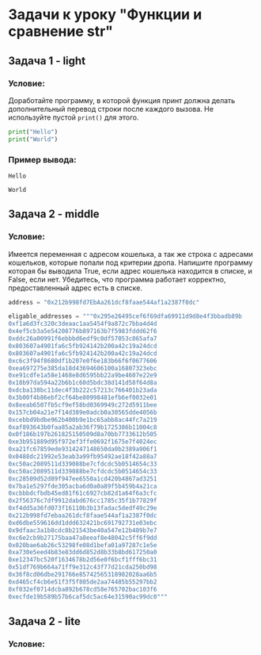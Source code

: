 # Задачи к уроку "Функции и сравнение str"

## Задача 1 - light
### Условие:

Доработайте программу, в которой функция принт должна делать дополнительный перевод строки после каждого вызова.
Не используйте пустой `print()` для этого.
```python
print("Hello")
print("World")
```
### Пример вывода:
```
Hello

World
```
## Задача 2 - middle
### Условие:
Имеется переменная с адресом кошелька, а так же строка с адресами кошельков, которые попали под критерии дропа.
Напишите программу которая бы выводила True, если адрес кошелька находится в списке, и False, если нет.
Убедитесь, что программа работает корректно, предоставленный адрес есть в списке.
```python
address = "0x212b998fd7EbAa261dcf8faae544af1a2387f0dc"

eligable_addresses = """0x295e26495cef6f69dfa69911d9d8e4f3bbadb89b
0xf1a6d3fc320c3deaac1aa5454f9a872c7bba4d4d
0x4ef5cb3a5e54208776b897163b7f5983fddd62f6
0xddc26a00991f6ebbbd6edf9c0df57053c065afa7
0x803607a4901fa6c5fb924142b200a42c19a24dcd
0x803607a4901fa6c5fb924142b200a42c19a24dcd
0xc6c3f94f8680df1b207e0f6e183b66f6f0677606
0xea697275e385da18d43694606100a16807323ebc
0xe91cdfe1a58e1468e8d6595bb22a9be4607e22e9
0x18b97da594a22b6b1c60d5bdc38d141d58f64d8a
0xdcba138bc11dec4f3b222c57213c766401b23ada
0x3b00f4b86ebf2cf64be80998481efb6ef0032e01
0x8eeab6507fb5cf9ef58bd0369949c272d5911bee
0x157cb04a21e7f14d389e0adcb0a30565dde4056b
0xcebbd9bdbe962b400b9e1bc65abb8ac44fc7a219
0xaf893643b0faa85a2ab36f79b1725386b11004c8
0x0f186b197b261825150509d8a70bb7733612b505
0xe3b951889d95f972ef3ffe0692f1675e7f4024ec
0xa21fc67859ede9314247148650da0b2389a906f1
0x0488dc21992e53eab3a99fb95492ae18f42a88a7
0xc50ac2089511d339088be7cfdcdc5b0514654c33
0xc50ac2089511d339088be7cfdcdc5b0514654c33
0xc28509d52d89f947ee6550a1cd420b4867ad3251
0x7ba1e5297fde305acba6d0a0a89f5b459b4a21ca
0xcbbbdcfbdb45ed81f61c6927cb82d1a64f6a3cfc
0x2f56376c7df9912dabd676cc1785c35f1b77829f
0xf4dd5a36fd073f16110b3b13fadac5dedf49c29e
0x212b998fd7ebaa261dcf8faae544af1a2387f0dc
0xd6dbe559616dd1ddd632421bc691792731e03ebc
0x9dfaac3a1b8cdc8b21543be40a547e12b489b7e7
0xc6e2cb9b27175baa47a8eeaf8e48042c5ff6f9dd
0x020bae6ab26c53298fe08d1befa01a97287c1e5e
0xa730e5eed4b83e83dd6d852d8b33b8bd617250a0
0xe12347bc520f1634678b2d56e0f6bcf1fff6bc31
0x51df769b664a71ff9e312c43f77d21cda250bd98
0x36f8cd06dbe291766e85742565318982028aa6b5
0xd465cf4cb6e51f3f5f805de2aa74485b55297bb2
0xf032ef0714dcba892b678cd58e765702bac103f6
0xecfde19b589b57b6caf5dc5ac64e31590ac99dc0"""
```


## Задача 2 - lite
### Условие:




